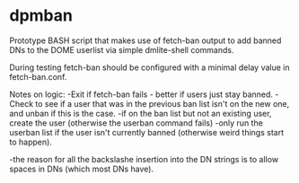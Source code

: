 # dpmban
Prototype BASH script that makes use of fetch-ban output to add banned DNs to the DOME userlist via simple dmlite-shell commands.

During testing fetch-ban should be configured with a minimal delay value in fetch-ban.conf.

Notes on logic:
-Exit if fetch-ban fails - better if users just stay banned.
-Check to see if a user that was in the previous ban list isn't on the new one, and unban if this is the case.
-if on the ban list but not an existing user, create the user (otherwise the userban command fails)
-only run the userban list if the user isn't currently banned (otherwise weird things start to happen).

-the reason for all the backslashe insertion into the DN strings is to allow spaces in DNs (which most DNs have).
